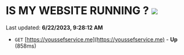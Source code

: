 # IS MY WEBSITE RUNNING ? [![](https://img.shields.io/static/v1?label=Sponsor&message=%E2%9D%A4&logo=GitHub&color=%23fe8e86)](https://github.com/sponsors/<username>)

Last updated: **6/22/2023, 9:28:12 AM**

- `GET` [https://youssefservice.me](https://youssefservice.me) - **Up** (858ms)
